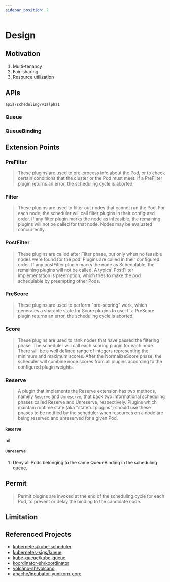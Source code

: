 ```yaml
---
sidebar_position: 2
---
```


# Design

## Motivation

1. Multi-tenancy
2. Fair-sharing
3. Resource utilization

## APIs

`apis/scheduling/v1alpha1`

### Queue

### QueueBinding

## Extension Points

### PreFilter

> These plugins are used to pre-process info about the Pod, or to check certain conditions that the cluster or the Pod must meet. If a PreFilter plugin returns an error, the scheduling cycle is aborted.

### Filter

> These plugins are used to filter out nodes that cannot run the Pod. For each node, the scheduler will call filter plugins in their configured order. If any filter plugin marks the node as infeasible, the remaining plugins will not be called for that node. Nodes may be evaluated concurrently.

### PostFilter

> These plugins are called after Filter phase, but only when no feasible nodes were found for the pod. Plugins are called in their configured order. If any postFilter plugin marks the node as Schedulable, the remaining plugins will not be called. A typical PostFilter implementation is preemption, which tries to make the pod schedulable by preempting other Pods.

### PreScore

> These plugins are used to perform "pre-scoring" work, which generates a sharable state for Score plugins to use. If a PreScore plugin returns an error, the scheduling cycle is aborted.

### Score

> These plugins are used to rank nodes that have passed the filtering phase. The scheduler will call each scoring plugin for each node. There will be a well defined range of integers representing the minimum and maximum scores. After the NormalizeScore phase, the scheduler will combine node scores from all plugins according to the configured plugin weights.

### Reserve

> A plugin that implements the Reserve extension has two methods, namely `Reserve` and `Unreserve`, that back two informational scheduling phases called Reserve and Unreserve, respectively. Plugins which maintain runtime state (aka "stateful plugins") should use these phases to be notified by the scheduler when resources on a node are being reserved and unreserved for a given Pod.

#### `Reserve`

nil

#### `Unreserve`

1. Deny all Pods belonging to the same QueueBinding in the scheduling queue.

## Permit

> Permit plugins are invoked at the end of the scheduling cycle for each Pod, to prevent or delay the binding to the candidate node.

## Limitation

## Referenced Projects

- [kubernetes/kube-scheduler](https://github.com/kubernetes/kube-scheduler)
- [kubernetes-sigs/kueue](https://github.com/kubernetes-sigs/kueue)
- [kube-queue/kube-queue](https://github.com/kube-queue/kube-queue)
- [koordinator-sh/koordinator](https://github.com/koordinator-sh/koordinator)
- [volcano-sh/volcano](https://github.com/volcano-sh/volcano)
- [apache/incubator-yunikorn-core](https://github.com/apache/incubator-yunikorn-core)
